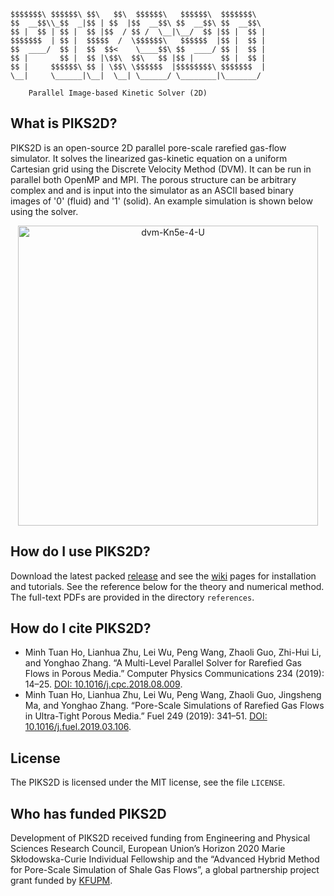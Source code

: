  ```
$$$$$$$\ $$$$$$\ $$\   $$\  $$$$$$\   $$$$$$\  $$$$$$$\  
$$  __$$\\_$$  _|$$ | $$  |$$  __$$\ $$  __$$\ $$  __$$\ 
$$ |  $$ | $$ |  $$ |$$  / $$ /  \__|\__/  $$ |$$ |  $$ |
$$$$$$$  | $$ |  $$$$$  /  \$$$$$$\   $$$$$$  |$$ |  $$ |
$$  ____/  $$ |  $$  $$<    \____$$\ $$  ____/ $$ |  $$ |
$$ |       $$ |  $$ |\$$\  $$\   $$ |$$ |      $$ |  $$ |
$$ |     $$$$$$\ $$ | \$$\ \$$$$$$  |$$$$$$$$\ $$$$$$$  |
\__|     \______|\__|  \__| \______/ \________|\_______/                                                   
                                                             
     Parallel Image-based Kinetic Solver (2D)
```

## What is PIKS2D?

PIKS2D is an open-source 2D parallel pore-scale rarefied gas-flow simulator. 
It solves the linearized gas-kinetic equation on a uniform Cartesian grid using the Discrete
Velocity Method (DVM). It can be run in parallel both OpenMP and MPI. The porous
structure can be arbitrary complex and and is input into the simulator as an ASCII
based binary images of '0' (fluid) and '1' (solid). An example simulation is shown below using the solver.

<p align="center"><a href="https://ibb.co/v4jqQsy"><img src="https://i.ibb.co/0yG2FB4/dvm-Kn5e-4-U.png" alt="dvm-Kn5e-4-U" border="0" width="480"></a></p>


## How do I use PIKS2D?

Download the latest packed [release](https://github.com/iPACT-Platform/PIKS2D/releases/) and see the [wiki](https://github.com/iPACT-Platform/PIKS2D/wiki) pages for installation and tutorials.
See the reference below for the theory and numerical method. The full-text PDFs are provided in the directory `references`.

## How do I cite PIKS2D?

* Minh Tuan Ho, Lianhua Zhu, Lei Wu, Peng Wang, Zhaoli Guo, Zhi-Hui Li, and Yonghao Zhang. “A Multi-Level Parallel Solver for Rarefied Gas Flows in Porous Media.” Computer Physics Communications 234 (2019): 14–25. [DOI: 10.1016/j.cpc.2018.08.009](https://doi.org/10.1016/j.cpc.2018.08.009).
* Minh Tuan Ho, Lianhua Zhu, Lei Wu, Peng Wang, Zhaoli Guo, Jingsheng Ma, and Yonghao Zhang. “Pore-Scale Simulations of Rarefied Gas Flows in Ultra-Tight Porous Media.” Fuel 249 (2019): 341–51. [DOI: 10.1016/j.fuel.2019.03.106](https://doi.org/10.1016/j.fuel.2019.03.106).


## License

The PIKS2D is licensed under the MIT license, see the file `LICENSE`.

## Who has funded PIKS2D
Development of PIKS2D received funding from Engineering and Physical Sciences Research Council, European Union’s Horizon 2020 Marie Skłodowska-Curie Individual Fellowship and the “Advanced Hybrid Method for Pore-Scale Simulation of Shale Gas Flows”, a global partnership project grant funded by [KFUPM](http://www.kfupm.edu.sa).
